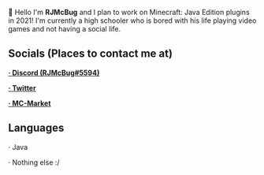 👋 Hello I'm **RJMcBug** and I plan to work on Minecraft: Java Edition plugins in 2021! I'm currently a high schooler who is bored with his life playing video games and not having a social life. 

## Socials (Places to contact me at)
<a href="https://discord.com"><b>· Discord (RJMcBug#5594)</b></a>

<a href="https://twitter.com/RJMcBug"><b>· Twitter</b></a>

<a href="https://www.mc-market.org/members/160745/"><b>· MC-Market</b></a>

## Languages

· Java

· Nothing else :/

